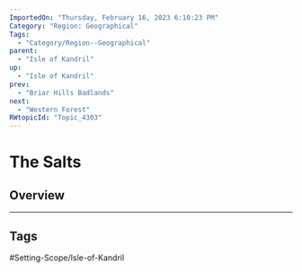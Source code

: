 ```yaml
---
ImportedOn: "Thursday, February 16, 2023 6:10:23 PM"
Category: "Region: Geographical"
Tags:
  - "Category/Region--Geographical"
parent:
  - "Isle of Kandril"
up:
  - "Isle of Kandril"
prev:
  - "Briar Hills Badlands"
next:
  - "Western Forest"
RWtopicId: "Topic_4303"
---
```

# The Salts
## Overview

---
## Tags
#Setting-Scope/Isle-of-Kandril

